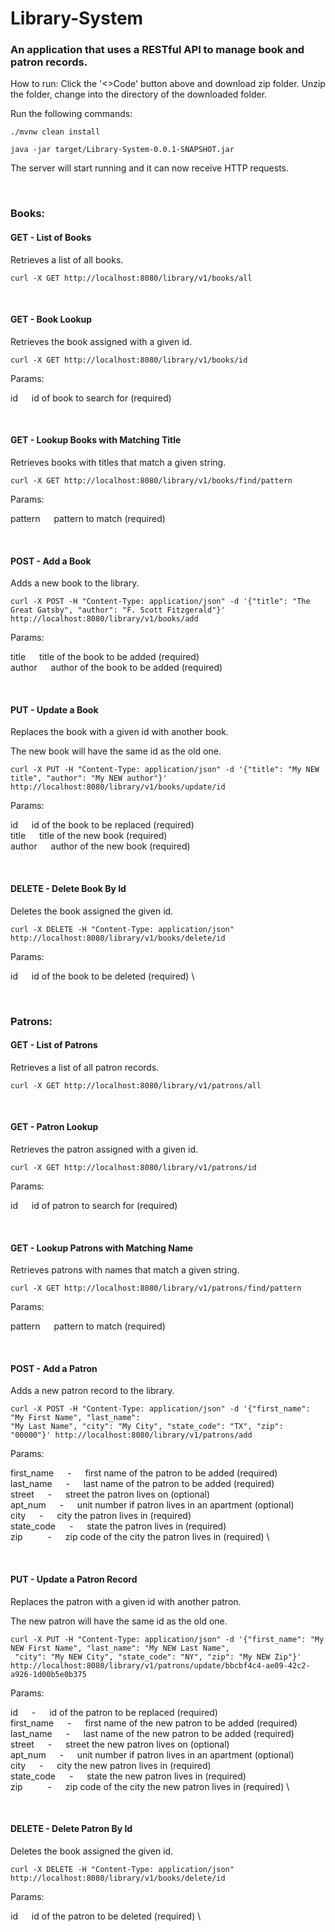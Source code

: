 # Library-System

### An application that uses a RESTful API to manage book and patron records.

How to run:
Click the '<>Code' button above and download zip folder.
Unzip the folder, change into the directory of the downloaded folder.

Run the following commands:
```
./mvnw clean install
```
```
java -jar target/Library-System-0.0.1-SNAPSHOT.jar
```

The server will start running and it can now receive HTTP requests.


<br />


###  Books:

#### GET - List of Books
Retrieves a list of all books.
```
curl -X GET http://localhost:8080/library/v1/books/all
```

<br />


#### GET - Book Lookup
Retrieves the book assigned with a given id.
```
curl -X GET http://localhost:8080/library/v1/books/id
```

Params:

id &emsp;   id of book to search for (required)


<br />


#### GET - Lookup Books with Matching Title
Retrieves books with titles that match a given string.
```
curl -X GET http://localhost:8080/library/v1/books/find/pattern 
```

Params:

pattern &emsp;  pattern to match (required)


<br />


#### POST - Add a Book
Adds a new book to the library.
```
curl -X POST -H "Content-Type: application/json" -d '{"title": "The Great Gatsby", "author": "F. Scott Fitzgerald"}' http://localhost:8080/library/v1/books/add
```
Params:

title &emsp;    title of the book to be added (required) \
author &emsp;   author of the book to be added (required)


<br />


#### PUT - Update a Book
Replaces the book with a given id with another book.

The new book will have the same id as the old one. 

```
curl -X PUT -H "Content-Type: application/json" -d '{"title": "My NEW title", "author": "My NEW author"}' http://localhost:8080/library/v1/books/update/id
```

Params:

id &emsp;   id of the book to be replaced (required) \
title &emsp;    title of the new book (required) \
author &emsp;   author of the new book (required)


<br/>


#### DELETE - Delete Book By Id
Deletes the book assigned the given id.

```
curl -X DELETE -H "Content-Type: application/json" http://localhost:8080/library/v1/books/delete/id
```

Params:

id &emsp;   id of the book to be deleted (required) \


<br/>


### Patrons:

#### GET - List of Patrons
Retrieves a list of all patron records.
```
curl -X GET http://localhost:8080/library/v1/patrons/all
```

<br />


#### GET - Patron Lookup
Retrieves the patron assigned with a given id.
```
curl -X GET http://localhost:8080/library/v1/patrons/id
```

Params:

id &emsp;   id of patron to search for (required)


<br />


#### GET - Lookup Patrons with Matching Name
Retrieves patrons with names that match a given string.
```
curl -X GET http://localhost:8080/library/v1/patrons/find/pattern 
```

Params:

pattern &emsp;  pattern to match (required)


<br />


#### POST - Add a Patron
Adds a new patron record to the library.
```
curl -X POST -H "Content-Type: application/json" -d '{"first_name": "My First Name", "last_name": 
"My Last Name", "city": "My City", "state_code": "TX", "zip": "00000"}' http://localhost:8080/library/v1/patrons/add
```
Params:

first_name &emsp; - &emsp; first name of the patron to be added (required) \
last_name &emsp; - &emsp;  last name of the patron to be added (required) \
street &emsp; - &emsp;    street the patron lives on (optional) \
apt_num &emsp; - &emsp;   unit number if patron lives in an apartment (optional) \
city &emsp; - &emsp;   city the patron lives in (required) \
state_code &emsp; - &emsp;   state the patron lives in (required) \
zip &emsp; &emsp; - &emsp;    zip code of the city the patron lives in (required) \


<br />


#### PUT - Update a Patron Record
Replaces the patron with a given id with another patron.

The new patron will have the same id as the old one.

```
curl -X PUT -H "Content-Type: application/json" -d '{"first_name": "My NEW First Name", "last_name": "My NEW Last Name",
 "city": "My NEW City", "state_code": "NY", "zip": "My NEW Zip"}' http://localhost:8080/library/v1/patrons/update/bbcbf4c4-ae09-42c2-a926-1d00b5e0b375
```


Params:

id &emsp; - &emsp;   id of the patron to be replaced (required) \
first_name &emsp; - &emsp; first name of the new patron to be added (required) \
last_name &emsp; - &emsp;  last name of the new patron to be added (required) \
street &emsp; - &emsp;    street the new patron lives on (optional) \
apt_num &emsp; - &emsp;   unit number if patron lives in an apartment (optional) \
city &emsp; - &emsp;   city the new patron lives in (required) \
state_code &emsp; - &emsp;   state the new patron lives in (required) \
zip &emsp; &emsp; - &emsp;    zip code of the city the new patron lives in (required) \


<br/>

#### DELETE - Delete Patron By Id
Deletes the book assigned the given id.

```
curl -X DELETE -H "Content-Type: application/json" http://localhost:8080/library/v1/books/delete/id
```

Params:

id &emsp;   id of the patron to be deleted (required) \


<br/>
